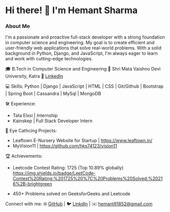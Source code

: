 # Hi there! 👋 I'm Hemant Sharma

### About Me

I'm a passionate and proactive full-stack developer with a strong foundation in computer science and engineering. My goal is to create efficient and user-friendly web applications that solve real-world problems. With a solid background in Python, Django, and JavaScript, I'm always eager to learn and work with cutting-edge technologies.

🎓 B.Tech in Computer Science and Engineering
📍 Shri Mata Vaishno Devi University, Katra
🔗 [LinkedIn](https://www.linkedin.com/in/hemantsharma)

💻 Skills: Python | Django | JavaScript | HTML | CSS | Git/Github | Bootstrap | Spring Boot | Cassandra | MySql | MongoDB

🛠️ Experience:
- Tata Elxsi | Internship
- Kainskep | Full Stack Developer Intern

🚀 Eye Cathcing Projects:
- Leaftown E-Nursery Website for Startup | https://www.leaftown.in/
- MyVision11 | https://github.com/hks74123/vision11

🏆 Achievements:
- Leetcode Contest Rating: 1725 (Top 10.89% globally)
  https://img.shields.io/badge/LeetCode-Contest%20Rating:%201725%20%7C%20Problems%20Solved:%20216%2B-brightgreen

- 450+ Problems solved on GeeksforGeeks and Leetcode

Connect with me:
🌐 [GitHub](https://github.com/hks74123) | 🐦 [LinkdIn]([hks74123](https://www.linkedin.com/in/hemant-sharma-79a3601a7/)) | ✉️ hemant91852@gmail.com


